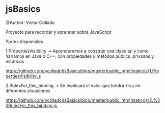 # jsBasics
@Author: Víctor Collado

Proyecto para recordar y aprender sobre JavaScript

Partes disponibles

1.PropertiesVisibility -> Aprenderemos a construir una clase tal y como haríamos en Java o C++,
con propiedades y métodos públics, privados y estáticos 

https://github.com/vcollado/jsBasics/blob/master/public_html/static/js/1.PropertiesVisibility.js

2.RulesFor_this_binding -> Se explicará el valor que tendrá `this` en diferentes situaciones

https://github.com/vcollado/jsBasics/blob/master/public_html/static/js/2.%20RulesFor_this_binding.js
